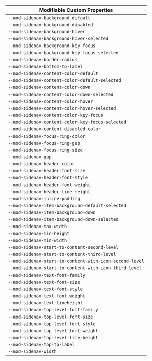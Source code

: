 | Modifiable Custom Properties                            |
| ------------------------------------------------------- |
| `--mod-sidenav-background-default`                      |
| `--mod-sidenav-background-disabled`                     |
| `--mod-sidenav-background-hover`                        |
| `--mod-sidenav-background-hover-selected`               |
| `--mod-sidenav-background-key-focus`                    |
| `--mod-sidenav-background-key-focus-selected`           |
| `--mod-sidenav-border-radius`                           |
| `--mod-sidenav-bottom-to-label`                         |
| `--mod-sidenav-content-color-default`                   |
| `--mod-sidenav-content-color-default-selected`          |
| `--mod-sidenav-content-color-down`                      |
| `--mod-sidenav-content-color-down-selected`             |
| `--mod-sidenav-content-color-hover`                     |
| `--mod-sidenav-content-color-hover-selected`            |
| `--mod-sidenav-content-color-key-focus`                 |
| `--mod-sidenav-content-color-key-focus-selected`        |
| `--mod-sidenav-content-disabled-color`                  |
| `--mod-sidenav-focus-ring-color`                        |
| `--mod-sidenav-focus-ring-gap`                          |
| `--mod-sidenav-focus-ring-size`                         |
| `--mod-sidenav-gap`                                     |
| `--mod-sidenav-header-color`                            |
| `--mod-sidenav-header-font-size`                        |
| `--mod-sidenav-header-font-style`                       |
| `--mod-sidenav-header-font-weight`                      |
| `--mod-sidenav-header-line-height`                      |
| `--mod-sidenav-inline-padding`                          |
| `--mod-sidenav-item-background-default-selected`        |
| `--mod-sidenav-item-background-down`                    |
| `--mod-sidenav-item-background-down-selected`           |
| `--mod-sidenav-max-width`                               |
| `--mod-sidenav-min-height`                              |
| `--mod-sidenav-min-width`                               |
| `--mod-sidenav-start-to-content-second-level`           |
| `--mod-sidenav-start-to-content-third-level`            |
| `--mod-sidenav-start-to-content-with-icon-second-level` |
| `--mod-sidenav-start-to-content-with-icon-third-level`  |
| `--mod-sidenav-text-font-family`                        |
| `--mod-sidenav-text-font-size`                          |
| `--mod-sidenav-text-font-style`                         |
| `--mod-sidenav-text-font-weight`                        |
| `--mod-sidenav-text-lineheight`                         |
| `--mod-sidenav-top-level-font-family`                   |
| `--mod-sidenav-top-level-font-size`                     |
| `--mod-sidenav-top-level-font-style`                    |
| `--mod-sidenav-top-level-font-weight`                   |
| `--mod-sidenav-top-level-line-height`                   |
| `--mod-sidenav-top-to-label`                            |
| `--mod-sidenav-width`                                   |
